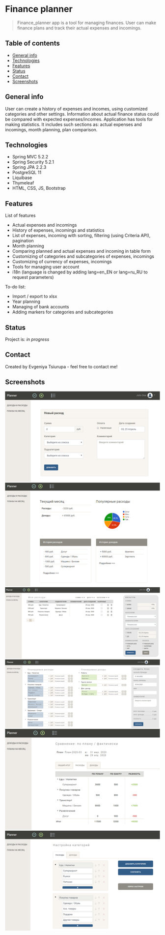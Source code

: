 # Finance planner
> Finance_planner app is a tool for managing finances.
  User can make finance plans and track their actual expenses and incomings.
  

## Table of contents
* [General info](#general-info)
* [Technologies](#technologies)
* [Features](#features)
* [Status](#status)
* [Contact](#contact)
* [Screenshots](#screenshots)

## General info
User can create a history of expenses and incomes, using customized categories and other settings.
Information about actual finance status could be compared with expected expenses/incomes.
Application has tools for making statistics.
It includes such sections as: actual expenses and incomings, month planning, plan comparison.

## Technologies
* Spring MVC 5.2.2
* Spring Security 5.2.1
* Spring JPA 2.2.3
* PostgreSQL 11
* Liquibase
* Thymeleaf
* HTML, CSS, JS, Bootstrap

## Features
List of features
* Actual expenses and incomings
* History of expenses, incomings and statistics
* List of expenses, incoming with sorting, filtering (using Criteria API), pagination
* Month planning
* Comparing planned and actual expenses and incoming in table form
* Customizing of categories and subcategories of expenses, incomings
* Customizing of currency of expenses, incomings
* Tools for managing user account
* i18n (language is changed by adding lang=en_EN or lang=ru_RU to request parameters)

To-do list:
* Import / export to xlsx
* Year planning
* Managing of bank accounts
* Adding markers for categories and subcategories

## Status
Project is: _in progress_

## Contact
Created by Evgeniya Tsiurupa - feel free to contact me!

## Screenshots
![Slide1](./docs/slide1.png)
![Slide2](./docs/slide2.png)
![Slide3](./docs/slide3.png)
![Slide5](./docs/slide5.png)
![Slide6](./docs/slide6.png)
![Slide7](./docs/slide7.png)